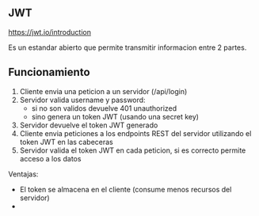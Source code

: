 ## JWT

https://jwt.io/introduction

Es un estandar abierto que permite transmitir informacion entre 2 partes.

## Funcionamiento

1. Cliente envia una peticion a un servidor (/api/login)
2. Servidor valida username y password:
   - si no son validos devuelve 401 unauthorized
   - sino genera un token JWT (usando una secret key)
3. Servidor devuelve el token JWT generado
4. Cliente envia peticiones a los endpoints REST del servidor utilizando el token JWT en las cabeceras
5. Servidor valida el token JWT en cada peticion, si es correcto permite acceso a los datos

Ventajas:
* El token se almacena en el cliente (consume menos recursos del servidor)
* 
